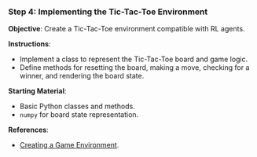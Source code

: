 
### Step 4: Implementing the Tic-Tac-Toe Environment

**Objective**: Create a Tic-Tac-Toe environment compatible with RL agents.

**Instructions**:
- Implement a class to represent the Tic-Tac-Toe board and game logic.
- Define methods for resetting the board, making a move, checking for a winner, and rendering the board state.

**Starting Material**:
- Basic Python classes and methods.
- `numpy` for board state representation.

**References**:
- [Creating a Game Environment](https://www.learndatasci.com/tutorials/reinforcement-q-learning-scratch-python-openai-gym/).
